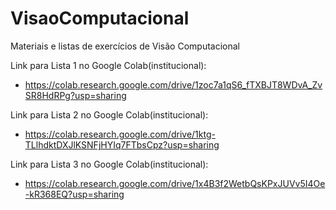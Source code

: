 # VisaoComputacional
Materiais e listas de exercícios de Visão Computacional

Link para Lista 1 no Google Colab(institucional):

* https://colab.research.google.com/drive/1zoc7a1qS6_fTXBJT8WDvA_ZvSR8HdRPg?usp=sharing

Link para Lista 2 no Google Colab(institucional):

* https://colab.research.google.com/drive/1ktg-TLlhdktDXJlKSNFjHYIq7FTbsCpz?usp=sharing

Link para Lista 3 no Google Colab(institucional):

* https://colab.research.google.com/drive/1x4B3f2WetbQsKPxJUVv5I4Oe-kR368EQ?usp=sharing
